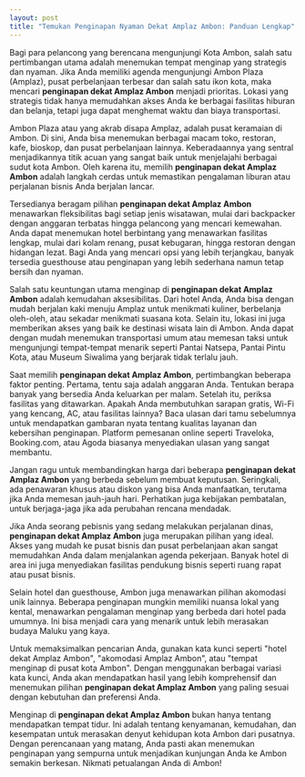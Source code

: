 ```yaml
---
layout: post
title: "Temukan Penginapan Nyaman Dekat Amplaz Ambon: Panduan Lengkap"
---
```


Bagi para pelancong yang berencana mengunjungi Kota Ambon, salah satu pertimbangan utama adalah menemukan tempat menginap yang strategis dan nyaman. Jika Anda memiliki agenda mengunjungi Ambon Plaza (Amplaz), pusat perbelanjaan terbesar dan salah satu ikon kota, maka mencari **penginapan dekat Amplaz Ambon** menjadi prioritas. Lokasi yang strategis tidak hanya memudahkan akses Anda ke berbagai fasilitas hiburan dan belanja, tetapi juga dapat menghemat waktu dan biaya transportasi.

Ambon Plaza atau yang akrab disapa Amplaz, adalah pusat keramaian di Ambon. Di sini, Anda bisa menemukan berbagai macam toko, restoran, kafe, bioskop, dan pusat perbelanjaan lainnya. Keberadaannya yang sentral menjadikannya titik acuan yang sangat baik untuk menjelajahi berbagai sudut kota Ambon. Oleh karena itu, memilih **penginapan dekat Amplaz Ambon** adalah langkah cerdas untuk memastikan pengalaman liburan atau perjalanan bisnis Anda berjalan lancar.

Tersedianya beragam pilihan **penginapan dekat Amplaz Ambon** menawarkan fleksibilitas bagi setiap jenis wisatawan, mulai dari backpacker dengan anggaran terbatas hingga pelancong yang mencari kemewahan. Anda dapat menemukan hotel berbintang yang menawarkan fasilitas lengkap, mulai dari kolam renang, pusat kebugaran, hingga restoran dengan hidangan lezat. Bagi Anda yang mencari opsi yang lebih terjangkau, banyak tersedia guesthouse atau penginapan yang lebih sederhana namun tetap bersih dan nyaman.

Salah satu keuntungan utama menginap di **penginapan dekat Amplaz Ambon** adalah kemudahan aksesibilitas. Dari hotel Anda, Anda bisa dengan mudah berjalan kaki menuju Amplaz untuk menikmati kuliner, berbelanja oleh-oleh, atau sekadar menikmati suasana kota. Selain itu, lokasi ini juga memberikan akses yang baik ke destinasi wisata lain di Ambon. Anda dapat dengan mudah menemukan transportasi umum atau memesan taksi untuk mengunjungi tempat-tempat menarik seperti Pantai Natsepa, Pantai Pintu Kota, atau Museum Siwalima yang berjarak tidak terlalu jauh.

Saat memilih **penginapan dekat Amplaz Ambon**, pertimbangkan beberapa faktor penting. Pertama, tentu saja adalah anggaran Anda. Tentukan berapa banyak yang bersedia Anda keluarkan per malam. Setelah itu, periksa fasilitas yang ditawarkan. Apakah Anda membutuhkan sarapan gratis, Wi-Fi yang kencang, AC, atau fasilitas lainnya? Baca ulasan dari tamu sebelumnya untuk mendapatkan gambaran nyata tentang kualitas layanan dan kebersihan penginapan. Platform pemesanan online seperti Traveloka, Booking.com, atau Agoda biasanya menyediakan ulasan yang sangat membantu.

Jangan ragu untuk membandingkan harga dari beberapa **penginapan dekat Amplaz Ambon** yang berbeda sebelum membuat keputusan. Seringkali, ada penawaran khusus atau diskon yang bisa Anda manfaatkan, terutama jika Anda memesan jauh-jauh hari. Perhatikan juga kebijakan pembatalan, untuk berjaga-jaga jika ada perubahan rencana mendadak.

Jika Anda seorang pebisnis yang sedang melakukan perjalanan dinas, **penginapan dekat Amplaz Ambon** juga merupakan pilihan yang ideal. Akses yang mudah ke pusat bisnis dan pusat perbelanjaan akan sangat memudahkan Anda dalam menjalankan agenda pekerjaan. Banyak hotel di area ini juga menyediakan fasilitas pendukung bisnis seperti ruang rapat atau pusat bisnis.

Selain hotel dan guesthouse, Ambon juga menawarkan pilihan akomodasi unik lainnya. Beberapa penginapan mungkin memiliki nuansa lokal yang kental, menawarkan pengalaman menginap yang berbeda dari hotel pada umumnya. Ini bisa menjadi cara yang menarik untuk lebih merasakan budaya Maluku yang kaya.

Untuk memaksimalkan pencarian Anda, gunakan kata kunci seperti "hotel dekat Amplaz Ambon", "akomodasi Amplaz Ambon", atau "tempat menginap di pusat kota Ambon". Dengan menggunakan berbagai variasi kata kunci, Anda akan mendapatkan hasil yang lebih komprehensif dan menemukan pilihan **penginapan dekat Amplaz Ambon** yang paling sesuai dengan kebutuhan dan preferensi Anda.

Menginap di **penginapan dekat Amplaz Ambon** bukan hanya tentang mendapatkan tempat tidur. Ini adalah tentang kenyamanan, kemudahan, dan kesempatan untuk merasakan denyut kehidupan kota Ambon dari pusatnya. Dengan perencanaan yang matang, Anda pasti akan menemukan penginapan yang sempurna untuk menjadikan kunjungan Anda ke Ambon semakin berkesan. Nikmati petualangan Anda di Ambon!
